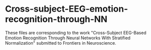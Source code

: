 # Cross-subject-EEG-emotion-recognition-through-NN
These files are corresponding to the work "Cross-Subject EEG-Based Emotion Recognition Through Neural Networks With Stratified Normalization" submitted to Frontiers in Neuroscience.
